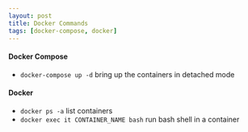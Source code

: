```yaml
---
layout: post
title: Docker Commands
tags: [docker-compose, docker]
---
```


#### Docker Compose
- `docker-compose up -d` bring up the containers in detached mode

#### Docker 
- `docker ps -a` list containers
- `docker exec it CONTAINER_NAME bash` run bash shell in a container
